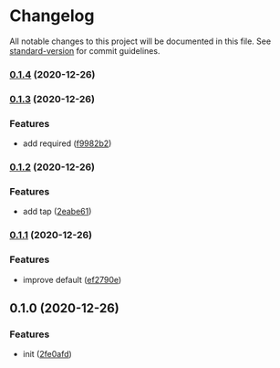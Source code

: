 # Changelog

All notable changes to this project will be documented in this file. See [standard-version](https://github.com/conventional-changelog/standard-version) for commit guidelines.

### [0.1.4](https://github.com/BlackGlory/value-getter/compare/v0.1.3...v0.1.4) (2020-12-26)

### [0.1.3](https://github.com/BlackGlory/value-getter/compare/v0.1.2...v0.1.3) (2020-12-26)


### Features

* add required ([f9982b2](https://github.com/BlackGlory/value-getter/commit/f9982b20a9c021a31fb9f1666c12bb347bcd31b5))

### [0.1.2](https://github.com/BlackGlory/value-getter/compare/v0.1.1...v0.1.2) (2020-12-26)


### Features

* add tap ([2eabe61](https://github.com/BlackGlory/value-getter/commit/2eabe6129b510262be8c73cb0d8043af7473856f))

### [0.1.1](https://github.com/BlackGlory/value-getter/compare/v0.1.0...v0.1.1) (2020-12-26)


### Features

* improve default ([ef2790e](https://github.com/BlackGlory/value-getter/commit/ef2790eeb02161655479b5ab7cb397d2a43c855b))

## 0.1.0 (2020-12-26)


### Features

* init ([2fe0afd](https://github.com/BlackGlory/value-getter/commit/2fe0afdfd1ad45e628b99ec70bc3ce36d1fcc614))
